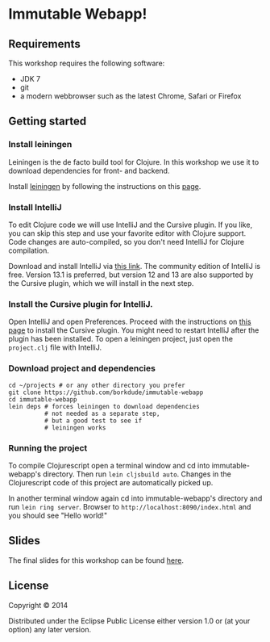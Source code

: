# Immutable Webapp!

## Requirements
This workshop requires the following software:

* JDK 7
* git
* a modern webbrowser such as the latest Chrome, Safari or Firefox


## Getting started

### Install leiningen
Leiningen is the de facto build tool for Clojure. In this workshop we use it to download
dependencies for front- and backend.

Install [leiningen](http://leiningen.org) by following the instructions on this
[page](http://leiningen.org).

### Install IntelliJ
To edit Clojure code we will use IntelliJ and the Cursive plugin. If you like, you can skip
this step and use your favorite editor with Clojure support. Code changes are auto-compiled,
so you don't need IntelliJ for Clojure compilation.

Download and install IntelliJ via [this link](http://www.jetbrains.com/idea/download/).
The community edition of IntelliJ is free.
Version 13.1 is preferred, but version 12 and 13 are also supported by the Cursive plugin,
which we will install in the next step.

### Install the Cursive plugin for IntelliJ.
Open IntelliJ and open Preferences.
Proceed with the instructions on [this page](https://cursiveclojure.com/userguide/)
to install the Cursive plugin.
You might need to restart IntelliJ after the plugin has been installed.
To open a leiningen project, just open the `project.clj` file with IntelliJ.

### Download project and dependencies

    cd ~/projects # or any other directory you prefer
    git clone https://github.com/borkdude/immutable-webapp
    cd immutable-webapp
    lein deps # forces leiningen to download dependencies
              # not needed as a separate step,
              # but a good test to see if
              # leiningen works

### Running the project

To compile Clojurescript open a terminal window and cd into immutable-webapp's directory.
Then run `lein cljsbuild auto`. Changes in the Clojurescript code of this project are
automatically picked up.

In another terminal window again cd into immutable-webapp's directory and run `lein ring server`.
Browser to `http://localhost:8090/index.html` and you should see "Hello world!"


## Slides

The final slides for this workshop can be found [here](https://rawgit.com/borkdude/immutable-webapp/master/sheets/presentation.html).

## License

Copyright © 2014

Distributed under the Eclipse Public License either version 1.0 or (at
your option) any later version.
